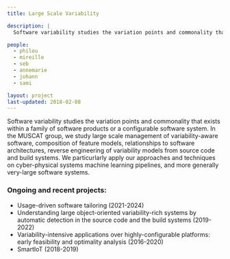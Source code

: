 ```yaml
---
title: Large Scale Variability

description: |
  Software variability studies the variation points and commonality that exists within a family of software products. We study large scale management of variability-aware software.

people:
  - philou
  - mireille
  - seb
  - annemarie
  - johann
  - sami

layout: project
last-updated: 2018-02-08
---
```


Software variability studies the variation points and commonality that exists within a family of software products or a configurable software system. In the MUSCAT group, we study large scale management of variability-aware software, composition of feature models, relationships to software architectures, reverse engineering of variability models from source code and build systems. We particurlarly apply our approaches and techniques on cyber-physical systems machine learning pipelines, and more generally very-large software systems.

### Ongoing and recent projects:

  - Usage-driven software tailoring (2021-2024) 
  - Understanding large object-oriented variability-rich systems by automatic detection in the source code and the build systems (2019-2022)
  - Variability-intensive applications over highly-configurable platforms: early feasibility and optimality analysis (2016-2020)
  - SmartIoT (2018-2019)
  

